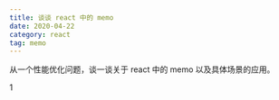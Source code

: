 ```yaml
---
title: 谈谈 react 中的 memo
date: 2020-04-22
category: react
tag: memo
---
```


从一个性能优化问题，谈一谈关于 react 中的 memo 以及具体场景的应用。

<!-- more -->

1
